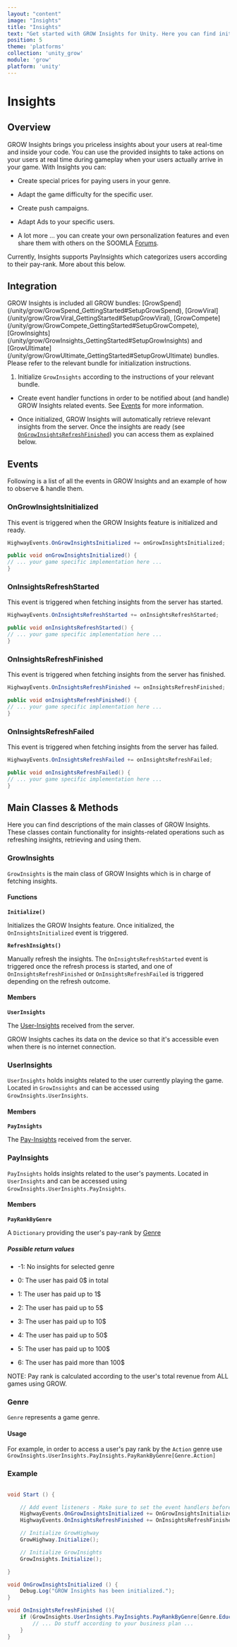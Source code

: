 ```yaml
---
layout: "content"
image: "Insights"
title: "Insights"
text: "Get started with GROW Insights for Unity. Here you can find initialization instructions, event handling and usage examples."
position: 5
theme: 'platforms'
collection: 'unity_grow'
module: 'grow'
platform: 'unity'
---
```


# Insights

## Overview

GROW Insights brings you priceless insights about your users at real-time and inside your code. You can use the provided insights to take actions on your users at real time during gameplay when your users actually arrive in your game. With Insights you can:  


- Create special prices for paying users in your genre.

- Adapt the game difficulty for the specific user.

- Create push campaigns.

- Adapt Ads to your specific users.

- A lot more ... you can create your own personalization features and even share them with others on the SOOMLA [Forums](http://answers.soom.la).

Currently, Insights supports PayInsights which categorizes users according to their pay-rank. More about this below.

## Integration

<div class="info-box">GROW Insights is included all GROW bundles: [GrowSpend](/unity/grow/GrowSpend_GettingStarted#SetupGrowSpend), [GrowViral](/unity/grow/GrowViral_GettingStarted#SetupGrowViral), [GrowCompete](/unity/grow/GrowCompete_GettingStarted#SetupGrowCompete), [GrowInsights](/unity/grow/GrowInsights_GettingStarted#SetupGrowInsights) and [GrowUltimate](/unity/grow/GrowUltimate_GettingStarted#SetupGrowUltimate) bundles. Please refer to the relevant bundle for initialization instructions.</div>


1. Initialize `GrowInsights` according to the instructions of your relevant bundle.

* Create event handler functions in order to be notified about (and handle) GROW Insights related events. See [Events](/unity/grow/Grow_Insights/#Events) for more information.

* Once initialized, GROW Insights will automatically retrieve relevant insights from the server. Once the insights are ready (see [`OnGrowInsightsRefreshFinished`](/unity/grow/Grow_Insights/#OnInsightsRefreshFinished)) you can access them as explained below.

## Events

Following is a list of all the events in GROW Insights and an example of how to observe & handle them.

### OnGrowInsightsInitialized

This event is triggered when the GROW Insights feature is initialized and ready.

``` cs
HighwayEvents.OnGrowInsightsInitialized += onGrowInsightsInitialized;

public void onGrowInsightsInitialized() {
// ... your game specific implementation here ...
}
```

### OnInsightsRefreshStarted

This event is triggered when fetching insights from the server has started.

``` cs
HighwayEvents.OnInsightsRefreshStarted += onInsightsRefreshStarted;

public void onInsightsRefreshStarted() {
// ... your game specific implementation here ...
}
```

### OnInsightsRefreshFinished

This event is triggered when fetching insights from the server has finished.

``` cs
HighwayEvents.OnInsightsRefreshFinished += onInsightsRefreshFinished;

public void onInsightsRefreshFinished() {
// ... your game specific implementation here ...
}
```

### OnInsightsRefreshFailed

This event is triggered when fetching insights from the server has failed.

``` cs
HighwayEvents.OnInsightsRefreshFailed += onInsightsRefreshFailed;

public void onInsightsRefreshFailed() {
// ... your game specific implementation here ...
}
```

## Main Classes & Methods

Here you can find descriptions of the main classes of GROW Insights. These classes contain functionality for insights-related operations such as refreshing insights, retrieving and using them.

### GrowInsights

`GrowInsights` is the main class of GROW Insights which is in charge of fetching insights.

#### Functions

**`Initialize()`**

Initializes the GROW Insights feature. Once initialized, the `OnInsightsInitialized` event is triggered.

**`RefreshInsights()`**

Manually refresh the insights. The `OnInsightsRefreshStarted` event is triggered once the refresh process is started, and one of `OnInsightsRefreshFinished` or `OnInsightsRefreshFailed` is triggered depending on the refresh outcome.

#### Members

**`UserInsights`**

The [User-Insights](/unity/grow/Grow_Insights/#UserInsights) received from the server.

<div class="info-box">GROW Insights caches its data on the device so that it's accessible even when there is no internet connection.</div>

### UserInsights

`UserInsights` holds insights related to the user currently playing the game.
Located in `GrowInsights` and can be accessed using `GrowInsights.UserInsights`.

#### Members

**`PayInsights`**

The [Pay-Insights](/unity/grow/Grow_Insights/#PayInsights) received from the server.

### PayInsights

`PayInsights` holds insights related to the user's payments.
Located in `UserInsights` and can be accessed using `GrowInsights.UserInsights.PayInsights`.

#### Members

**`PayRankByGenre`**

A `Dictionary` providing the user's pay-rank by [Genre](/unity/grow/Grow_Insights/#Genre)

##### Possible return values

- -1: No insights for selected genre

- 0: The user has paid 0$ in total

- 1: The user has paid up to 1$

- 2: The user has paid up to 5$

- 3: The user has paid up to 10$

- 4: The user has paid up to 50$

- 5: The user has paid up to 100$

- 6: The user has paid more than 100$

<div class="info-box">NOTE: Pay rank is calculated according to the user's total revenue from ALL games using GROW.</div>

### Genre

`Genre` represents a game genre.

#### Usage

For example, in order to access a user's pay rank by the `Action` genre use `GrowInsights.UserInsights.PayInsights.PayRankByGenre[Genre.Action]`

### Example

``` cs

void Start () {

    // Add event listeners - Make sure to set the event handlers before you initialize
    HighwayEvents.OnGrowInsightsInitialized += OnGrowInsightsInitialized;
    HighwayEvents.OnInsightsRefreshFinished += OnInsightsRefreshFinished;

    // Initialize GrowHighway
    GrowHighway.Initialize();

    // Initialize GrowInsights
    GrowInsights.Initialize();

}

void OnGrowInsightsInitialized () {
    Debug.Log("GROW Insights has been initialized.");
}

void OnInsightsRefreshFinished (){
    if (GrowInsights.UserInsights.PayInsights.PayRankByGenre[Genre.Educational] > 3) {
        // ... Do stuff according to your business plan ...
    }
}


```
